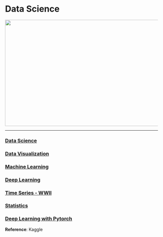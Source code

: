 # Data Science
<p align="center"><img width="1000" height="350" src="https://intellipaat.com/blog/wp-content/uploads/2016/11/What-is-Data-Science.docx.jpg"></p>

---

### [Data Science](https://github.com/ankur715/data_science/blob/master/data_science.ipynb)

### [Data Visualization](https://github.com/ankur715/data_science/tree/master/data_visualization)

### [Machine Learning](https://github.com/ankur715/data_science/tree/master/machine_learning)

### [Deep Learning](https://github.com/ankur715/data_science/tree/master/deep_learning)

### [Time Series - WWII](https://github.com/ankur715/data_science/tree/master/time_series_ww2)

### [Statistics](https://github.com/ankur715/data_science/tree/master/statistics)

### [Deep Learning with Pytorch](https://github.com/ankur715/data_science/tree/master/deep_learning_with_pytorch)


__Reference__: Kaggle
